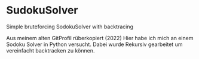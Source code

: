 # SudokuSolver
Simple bruteforcing SodokuSolver with backtracing

Aus meinem alten GitProfil rüberkopiert (2022)
Hier habe ich mich an einem Sodoku Solver in Python versucht.
Dabei wurde Rekursiv gearbeitet um vereinfacht backtracken zu können.

